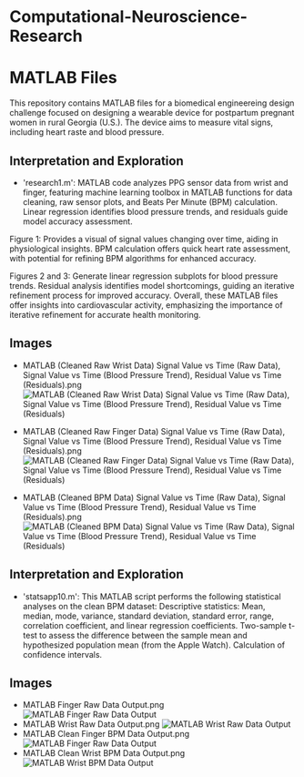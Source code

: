 # Computational-Neuroscience-Research

# MATLAB Files

This repository contains MATLAB files for a biomedical engineereing design challenge focused on designing a wearable device for postpartum pregnant women in rural Georgia (U.S.). The device aims to measure vital signs, including heart raste and blood pressure.

##  Interpretation and Exploration

- 'research1.m': MATLAB code analyzes PPG sensor data from wrist and finger, featuring machine learning toolbox in MATLAB functions for data cleaning, raw sensor plots, and Beats Per Minute (BPM) calculation. Linear regression identifies blood pressure trends, and residuals guide model accuracy assessment.

Figure 1: Provides a visual of signal values changing over time, aiding in physiological insights. BPM calculation offers quick heart rate assessment, with potential for refining BPM algorithms for enhanced accuracy.

Figures 2 and 3: Generate linear regression subplots for blood pressure trends. Residual analysis identifies model shortcomings, guiding an iterative refinement process for improved accuracy. Overall, these MATLAB files offer insights into cardiovascular activity, emphasizing the importance of iterative refinement for accurate health monitoring.

## Images 

- MATLAB (Cleaned Raw Wrist Data) Signal Value vs Time (Raw Data), Signal Value vs Time (Blood Pressure Trend), Residual Value vs Time (Residuals).png
  ![MATLAB (Cleaned Raw Wrist Data) Signal Value vs Time (Raw Data), Signal Value vs Time (Blood Pressure Trend), Residual Value vs Time (Residuals)](https://github.com/mduezguen3/Computational-Neuroscience-Research/assets/131891739/0f13fe4f-a640-44d0-b676-f41bc1946234)

- MATLAB (Cleaned Raw Finger Data) Signal Value vs Time (Raw Data), Signal Value vs Time (Blood Pressure Trend), Residual Value vs Time (Residuals).png
  ![MATLAB (Cleaned Raw Finger Data) Signal Value vs Time (Raw Data), Signal Value vs Time (Blood Pressure Trend), Residual Value vs Time (Residuals)](https://github.com/mduezguen3/Computational-Neuroscience-Research/assets/131891739/08ae87df-546b-4acb-ad5a-306e3cc350a7)

- MATLAB (Cleaned BPM Data) Signal Value vs Time (Raw Data), Signal Value vs Time (Blood Pressure Trend), Residual Value vs Time (Residuals).png
  ![MATLAB (Cleaned BPM Data) Signal Value vs Time (Raw Data), Signal Value vs Time (Blood Pressure Trend), Residual Value vs Time (Residuals)](https://github.com/mduezguen3/Computational-Neuroscience-Research/assets/131891739/7d4a314b-acd9-47b3-9c89-8315e350d91a)

##  Interpretation and Exploration

- 'statsapp10.m':  This MATLAB script performs the following statistical analyses on the clean BPM dataset:
Descriptive statistics: Mean, median, mode, variance, standard deviation, standard error, range, correlation coefficient, and linear regression coefficients.
Two-sample t-test to assess the difference between the sample mean and hypothesized population mean (from the Apple Watch).
Calculation of confidence intervals.

## Images 

- MATLAB Finger Raw Data Output.png
  ![MATLAB Finger Raw Data Output](https://github.com/mduezguen3/Computational-Neuroscience-Research/assets/131891739/0ede6534-67fa-45a7-97fa-6b76d04c1465)
- MATLAB Wrist Raw Data Output.png
  ![MATLAB Wrist Raw Data Output](https://github.com/mduezguen3/Computational-Neuroscience-Research/assets/131891739/23498cd8-f39d-4a90-8e0c-3fe461addc6f)
- MATLAB Clean Finger BPM Data Output.png
  ![MATLAB Finger Raw Data Output](https://github.com/mduezguen3/Computational-Neuroscience-Research/assets/131891739/f5f1e1d9-d043-431b-a2a2-444a5f1b5952)
- MATLAB Clean Wrist BPM Data Output.png
  ![MATLAB Wrist BPM Data Output](https://github.com/mduezguen3/Computational-Neuroscience-Research/assets/131891739/9b571b75-63a9-402b-b795-a73e0df66943)





